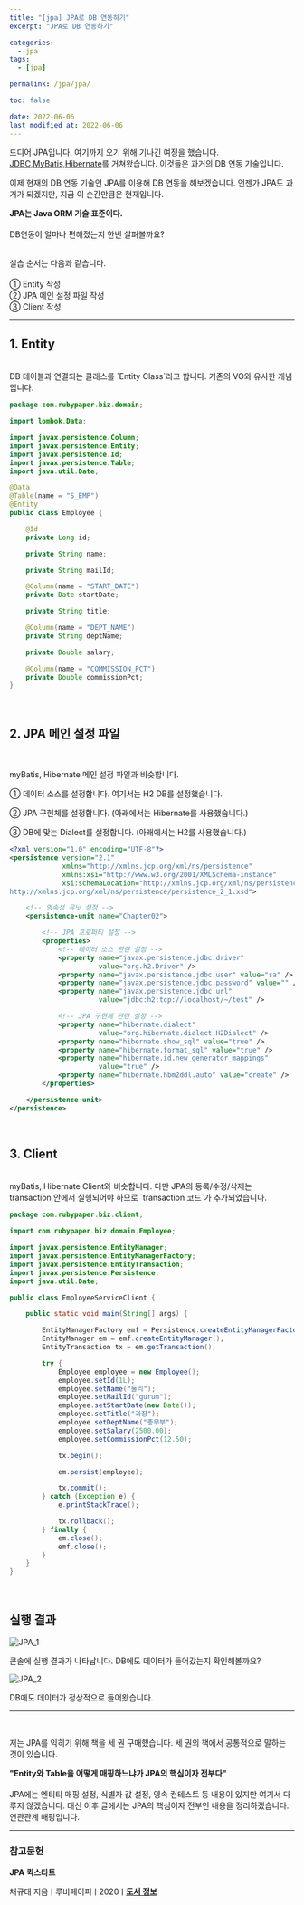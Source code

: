 ```yaml
---
title: "[jpa] JPA로 DB 연동하기"
excerpt: "JPA로 DB 연동하기"

categories:
  - jpa
tags:
  - [jpa]

permalink: /jpa/jpa/

toc: false

date: 2022-06-06
last_modified_at: 2022-06-06
---
```


드디어 JPA입니다. 여기까지 오기 위해 기나긴 여정을 했습니다. [JDBC,](https://parkirae.github.io/jpa/JDBC/)[MyBatis,](https://parkirae.github.io/jpa/myBatis/)[Hibernate](https://parkirae.github.io/jpa/Hibernate/)를 거쳐왔습니다. 이것들은 과거의 DB 연동 기술입니다.<br />

이제 현재의 DB 연동 기술인 JPA를 이용해 DB 연동을 해보겠습니다. 언젠가 JPA도 과거가 되겠지만, 지금 이 순간만큼은 현재입니다.<br />

**JPA는 Java ORM 기술 표준이다.**
<br /><br />
DB연동이 얼마나 편해졌는지 한번 살펴볼까요?<br />


<br />
실습 순서는 다음과 같습니다.<br />
<br />
① Entity 작성<br />
② JPA 메인 설정 파일 작성<br />
③ Client 작성<br />


---

## 1. Entity
<br />
DB 테이블과 연결되는 클래스를 `Entity Class`라고 합니다. 기존의 VO와 유사한 개념입니다.<br />


```java
package com.rubypaper.biz.domain;

import lombok.Data;

import javax.persistence.Column;
import javax.persistence.Entity;
import javax.persistence.Id;
import javax.persistence.Table;
import java.util.Date;

@Data
@Table(name = "S_EMP")
@Entity
public class Employee {

    @Id
    private Long id;

    private String name;

    private String mailId;

    @Column(name = "START_DATE")
    private Date startDate;

    private String title;

    @Column(name = "DEPT_NAME")
    private String deptName;

    private Double salary;

    @Column(name = "COMMISSION_PCT")
    private Double commissionPct;
}
```
<br />


## 2. JPA 메인 설정 파일
<br />

myBatis, Hibernate 메인 설정 파일과 비슷합니다.<br />

① 데이터 소스를 설정합니다. 여기서는 H2 DB를 설정했습니다.<br />

② JPA 구현체를 설정합니다. (아래에서는 Hibernate를 사용했습니다.)<br />

③ DB에 맞는 Dialect를 설정합니다. (아래에서는 H2를 사용했습니다.)<br />



```xml
<?xml version="1.0" encoding="UTF-8"?>
<persistence version="2.1"
             xmlns="http://xmlns.jcp.org/xml/ns/persistence"
             xmlns:xsi="http://www.w3.org/2001/XMLSchema-instance"
             xsi:schemaLocation="http://xmlns.jcp.org/xml/ns/persistence
http://xmlns.jcp.org/xml/ns/persistence/persistence_2_1.xsd">

    <!-- 영속성 유닛 설정 -->
    <persistence-unit name="Chapter02">

        <!-- JPA 프로퍼티 설정 -->
        <properties>
            <!-- 데이터 소스 관련 설정 -->
            <property name="javax.persistence.jdbc.driver"
                      value="org.h2.Driver" />
            <property name="javax.persistence.jdbc.user" value="sa" />
            <property name="javax.persistence.jdbc.password" value="" />
            <property name="javax.persistence.jdbc.url"
                      value="jdbc:h2:tcp://localhost/~/test" />

            <!-- JPA 구현체 관련 설정 -->
            <property name="hibernate.dialect"
                      value="org.hibernate.dialect.H2Dialect" />
            <property name="hibernate.show_sql" value="true" />
            <property name="hibernate.format_sql" value="true" />
            <property name="hibernate.id.new_generator_mappings"
                      value="true" />
            <property name="hibernate.hbm2ddl.auto" value="create" />
        </properties>

    </persistence-unit>
</persistence>

```
<br />

## 3. Client
<br />
myBatis, Hibernate Client와 비슷합니다. 다만 JPA의 등록/수정/삭제는 transaction 안에서 실행되어야 하므로 `transaction 코드`가 추가되었습니다.<br />


```java
package com.rubypaper.biz.client;

import com.rubypaper.biz.domain.Employee;

import javax.persistence.EntityManager;
import javax.persistence.EntityManagerFactory;
import javax.persistence.EntityTransaction;
import javax.persistence.Persistence;
import java.util.Date;

public class EmployeeServiceClient {

    public static void main(String[] args) {

        EntityManagerFactory emf = Persistence.createEntityManagerFactory("Chapter02");
        EntityManager em = emf.createEntityManager();
        EntityTransaction tx = em.getTransaction();

        try {
            Employee employee = new Employee();
            employee.setId(1L);
            employee.setName("둘리");
            employee.setMailId("gurum");
            employee.setStartDate(new Date());
            employee.setTitle("과장");
            employee.setDeptName("총무부");
            employee.setSalary(2500.00);
            employee.setCommissionPct(12.50);

            tx.begin();

            em.persist(employee);

            tx.commit();
        } catch (Exception e) {
            e.printStackTrace();

            tx.rollback();
        } finally {
            em.close();
            emf.close();
        }
    }
}
```

<br />

## 실행 결과
![JPA_1](/assets/images/posts_img/JPA_1.png)

콘솔에 실행 결과가 나타납니다. DB에도 데이터가 들어갔는지 확인해볼까요?

![JPA_2](/assets/images/posts_img/JPA_2.png)


DB에도 데이터가 정상적으로 들어왔습니다.<br />

---
<br />

저는 JPA를 익히기 위해 책을 세 권 구매했습니다. 세 권의 책에서 공통적으로 말하는 것이 있습니다.<br />

**"Entity와 Table을 어떻게 매핑하느냐가 JPA의 핵심이자 전부다"**<br />
<br />
JPA에는 엔티티 매핑 설정, 식별자 값 설정, 영속 컨테스트 등 내용이 있지만 여기서 다루지 않겠습니다. 대신 이후 글에서는 JPA의 핵심이자 전부인 내용을 정리하겠습니다. 연관관계 매핑입니다.<br />




---

### 참고문헌

**JPA 퀵스타트**

채규태 지음ㅣ루비페이퍼ㅣ2020ㅣ[**도서 정보**](http://www.kyobobook.co.kr/product/detailViewKor.laf?ejkGb=KOR&mallGb=KOR&barcode=9791186710586&orderClick=LAG&Kc=)

